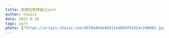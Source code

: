 ```yaml
---
title: 前端包管理器之yarn
author: chaizz
date: 2022-8-18
tags: yarn
photo: ["https://origin.chaizz.com/dbf0a4d4e40411ed8b5f0242ac190002.jpg"]
---
```


​          

<!--more-->

